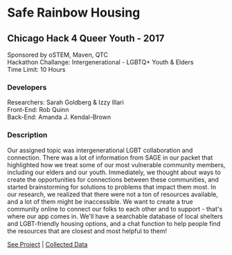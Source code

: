 # Safe Rainbow Housing

## Chicago Hack 4 Queer Youth - 2017

Sponsored by oSTEM, Maven, QTC<br />
Hackathon Challange: Intergenerational - LGBTQ+ Youth & Elders<br />
Time Limit: 10 Hours

### Developers 

Researchers: Sarah Goldberg & Izzy Illari<br />
Front-End: Rob Quinn<br />
Back-End: Amanda J. Kendal-Brown

### Description

Our assigned topic was intergenerational LGBT collaboration and connection. There was a lot of information from SAGE in our packet that highlighted how we treat some of our most vulnerable community members, including our elders and our youth. Immediately, we thought about ways to create the opportunities for connections between these communities, and started brainstorming for solutions to problems that impact them most. In our research, we realized that there were not a ton of resources available, and a lot of them might be inaccessible. We want to create a true community online to connect our folks to each other and to support - that's where our app comes in. We'll have a searchable database of local shelters and LGBT-friendly housing options, and a chat function to help people find the resources that are closest and most helpful to them! <br />

[See Project](https://ajkendal.github.io/Safe_RainbowHousing/index.html) | [Collected Data](https://ajkendal.github.io/Safe_RainbowHousing/json/lgbtqhousing.json)

